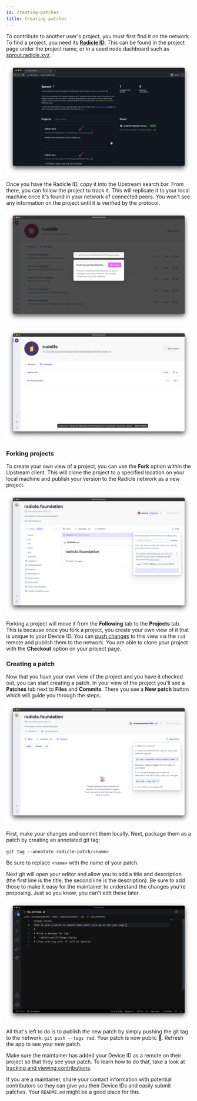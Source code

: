```yaml
---
id: creating-patches
title: Creating patches
---
```


To contribute to another user's project, you must first find it on the network.
To find a project, you need its [**Radicle ID**][ri]. This can be found in the
project page under the project name, or in a seed node dashboard such as
[sprout.radicle.xyz](http://sprout.radicle.xyz).

![Identity][id]

Once you have the Radicle ID, copy it into the Upstream search bar. From there,
you can follow the project to track it. This will replicate it to your local
machine once it's found in your network of connected peers. You won't see any
information on the project until it is verified by the protocol.

![Search bar][sb]

![Found Project][fp]

### Forking projects

To create your own view of a project, you can use the **Fork** option within the
Upstream client. This will clone the project to a specified location on your
local machine and publish your version to the Radicle network as a new project.

![Fork Project][fo]

Forking a project will move it from the **Following** tab to the **Projects**
tab. This is because once you fork a project, you create your own view of it
that is unique to your Device ID. You can [push changes][pc] to this view via
the `rad` remote and publish them to the network. You are able to clone your
project with the **Checkout** option on your project page.

### Creating a patch

Now that you have your own view of the project and you have it checked out, you
can start creating a patch. In your view of the project you'll see a **Patches**
tab next to **Files** and **Commits**. There you see a **New patch** button
which will guide you through the steps.

![New Patch][np]

First, make your changes and commit them locally. Next, package them as a patch
by creating an annotated git tag:

`git tag --annotate radicle-patch/<name>`

Be sure to replace `<name>` with the name of your patch.

Next git will open your editor and allow you to add a title and description (the
first line is the title, the second line is the description). Be sure to add
those to make it easy for the maintainer to understand the changes you're
proposing. Just so you know, you can't edit these later.

![Tag Message][tm]

All that's left to do is to publish the new patch by simply pushing the git tag
to the network: `git push --tags rad`. Your patch is now public 🎉. Refresh the
app to see your new patch.

Make sure the maintainer has added your Device ID as a remote on their project
so that they see your patch. To learn how to do that, take a look at [tracking
and viewing contributions][tv].

If you are a maintainer, share your contact information with potential
contributors so they can give you their Device IDs and easily submit patches.
Your `README.md` might be a good place for this.

[pc]: pushing-changes.md
[tv]: tracking-and-viewing.md
[ri]: understanding-radicle/glossary.md/#radicle-id

[id]: /img/radicle-id-seed-node.png
[sb]: /img/search-bar.png
[fp]: /img/project-found.png
[fo]: /img/fork-project.png
[np]: /img/new-patch.png
[tm]: /img/tag-message.png
